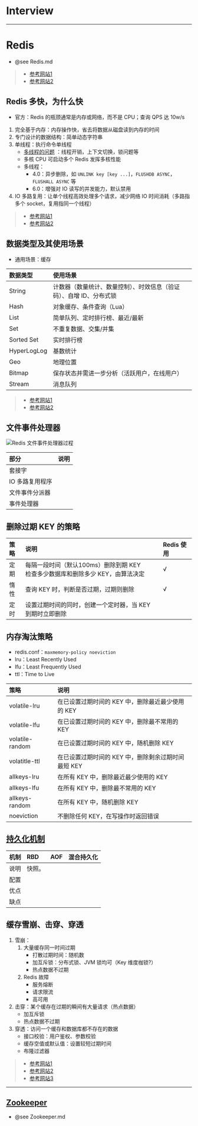 # Interview

---
# Redis
- @see Redis.md
>- [参考网站1](https://github.com/Snailclimb/JavaGuide/blob/main/docs/database/redis/redis-questions-01.md)
>- [参考网站2](https://mp.weixin.qq.com/s/vXBFscXqDcXS_VaIERplMQ)
## Redis 多快，为什么快
- 官方：Redis 的瓶颈通常是内存或网络，而不是 CPU；查询 QPS 达 10w/s
1. 完全基于内存：内存操作快，省去将数据从磁盘读到内存的时间
2. 专门设计的数据结构：简单动态字符串
3. 单线程：执行命令单线程
    - [多线程的问题](https://blog.csdn.net/dfsdwes/article/details/25159417) ：线程开销，上下文切换，锁问题等
    - 多核 CPU 可启动多个 Redis 发挥多核性能
    - 多线程：
        - 4.0：异步删除，如 `UNLINK key [key ...]`，`FLUSHDB ASYNC`，`FLUSHALL ASYNC` 等
        - 6.0：增强对 IO 读写的并发能力，默认禁用
4. IO 多路复用：让单个线程高效处理多个请求，减少网络 IO 时间消耗（多路指多个 socket，复用指同一个线程）
>- [参考网站1](https://www.cnblogs.com/caohongchang/p/13285948.html)
>- [参考网站2](https://mp.weixin.qq.com/s/mscKInWNAuhCbg183Um9_g)
## 数据类型及其使用场景
- 通用场景：缓存

|数据类型|使用场景|
|:---|:---|
|String|计数器（数量统计、数量控制）、时效信息（验证码）、自增 ID、分布式锁|
|Hash|对象缓存、条件查询（Lua）|
|List|简单队列、定时排行榜、最近/最新|
|Set|不重复数据、交集/并集|
|Sorted Set|实时排行榜|
|HyperLogLog|基数统计|
|Geo|地理位置|
|Bitmap|保存状态并需进一步分析（活跃用户，在线用户）|
|Stream|消息队列|
>- [参考网站1](https://zhuanlan.zhihu.com/p/100460843)
>- [参考网站2](https://zhuanlan.zhihu.com/p/263390414)
## 文件事件处理器
![Redis 文件事件处理器过程](https://img2020.cnblogs.com/blog/1323607/202006/1323607-20200613165540238-1561612908.png)

|部分|说明|
|:---|:---|
|套接字||
|IO 多路复用程序||
|文件事件分派器||
|事件处理器||
## 删除过期 KEY 的策略
|策略|说明|Redis 使用|
|:---|:---|:---|
|定期|每隔一段时间（默认100ms）删除到期 KEY<br/>检查多少数据库和删除多少 KEY，由算法决定|√|
|惰性|查询 KEY 时，判断是否过期，过期则删除|√|
|定时|设置过期时间的同时，创建一个定时器，当 KEY 到期时立即删除||
## 内存淘汰策略
- redis.conf：`maxmemory-policy noeviction`
- lru：Least Recently Used
- lfu：Least Frequently Used
- ttl：Time to Live

|策略|说明|
|:---|:---|
|volatile-lru|在已设置过期时间的 KEY 中，删除最近最少使用的 KEY|
|volatile-lfu|在已设置过期时间的 KEY 中，删除最不常用的 KEY|
|volatile-random|在已设置过期时间的 KEY 中，随机删除 KEY|
|volatitle-ttl|在已设置过期时间的 KEY 中，删除剩余过期时间最短 KEY|
|allkeys-lru|在所有 KEY 中，删除最近最少使用的 KEY|
|allkeys-lfu|在所有 KEY 中，删除最不常用的 KEY|
|allkeys-random|在所有 KEY 中，随机删除 KEY|
|noeviction|不删除任何 KEY，在写操作时返回错误|
## [持久化机制](https://segmentfault.com/a/1190000016021217)
|机制|RBD|AOF|混合持久化|
|:---|:---|:---|:---|
|说明|快照。|||
|配置||||
|优点||||
|缺点||||
## 缓存雪崩、击穿、穿透
1. 雪崩：
    1. 大量缓存同一时间过期
        - 打散过期时间：随机数
        - 加互斥锁：分布式锁、JVM 锁均可（Key 维度枷锁?）
        - 热点数据不过期
    2. Redis 故障
        - 服务熔断
        - 请求限流
        - 高可用
2. 击穿：某个缓存在过期的瞬间有大量请求（热点数据）
    - 加互斥锁
    - 热点数据不过期
3. 穿透：访问一个缓存和数据库都不存在的数据
    - 接口校验：用户鉴权、参数校验
    - 缓存空值或默认值：设置较短过期时间
    - 布隆过滤器
>- [参考网站1](https://zhuanlan.zhihu.com/p/359118610)
>- [参考网站2](https://mp.weixin.qq.com/s/_StOUX9Nu-Bo8UpX7ThZmg)
>- [参考网站3](https://mp.weixin.qq.com/s/knz-j-m8bTg5GnKc7oeZLg)
---
## [Zookeeper](https://www.cnblogs.com/ultranms/p/9602474.html)
- @see Zookeeper.md
